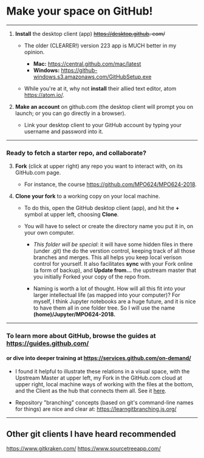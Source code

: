 # Make your space on GitHub!

----------
1. **Install** the desktop client (app) ~~https://desktop.github. com/~~  
   - The older (CLEARER!) version 223 app is MUCH better in my opinion.
      - **Mac:** https://central.github.com/mac/latest
      - **Windows:** https://github-windows.s3.amazonaws.com/GitHubSetup.exe

   - While you're at it, why not **install** their allied text editor, atom https://atom.io/.  

2. **Make an account** on github.com (the desktop client will prompt you on launch; or you can go directly in a browser).
   - Link your desktop client to your GitHub account by typing your username and password into it.

-----------------
### Ready to fetch a starter repo, and collaborate?

3. **Fork** (click at upper right) any repo you want to interact with, on its GitHub.com page.
   - For instance, the course https://github.com/MPO624/MPO624-2018.

4. **Clone your fork** to a working copy on your local machine.
   - To do this, open the GitHub desktop client (app), and hit the **+** symbol at upper left, choosing **Clone**.

   - You will have to select or create the directory name you put it in, on your own computer.

      - *This folder will be special*: it will have some hidden files in there (under .git) the do the verstion control, keeping track of all those branches and merges. This all helps you keep local verison control for yourself. It also facilitates **sync** with your Fork online (a form of backup), and **Update from...** the upstream master that you initially Forked your copy of the repo from.

       - Naming is worth a lot of thought. How will all this fit into your larger intellectual life (as mapped into your computer)? For myself, I think Jupyter notebooks are a huge future, and it is nice to have them all in one folder tree. So I will use the name **(home)/Jupyter/MPO624-2018.**

------------------

### To learn more about GitHub, browse the guides at https://guides.github.com/
#### or dive into deeper training at https://services.github.com/on-demand/

* I found it helpful to illustrate these relations in a visual space, with the Upstream Master at upper left, my Fork in the GitHub.com cloud at upper right, local machine ways of working with the files at the bottom, and the Client as the hub that connects them all. See it [here](https://github.com/MPO624/MPO624-2018/blob/master/classnotes/images/2018-01-23_Cloud_and_local_repos_layout.png).

* Repository "branching" concepts (based on git's command-line names for things) are nice and clear at: https://learngitbranching.js.org/

-----------------
## Other git clients I have heard recommended

https://www.gitkraken.com/
https://www.sourcetreeapp.com/
